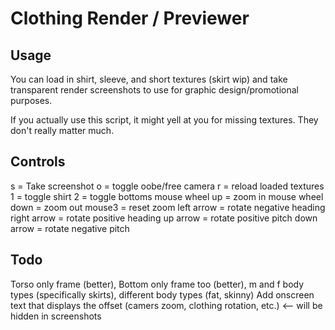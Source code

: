 # Clothing Render / Previewer

## Usage
You can load in shirt, sleeve, and short textures (skirt wip) and take transparent render screenshots
to use for graphic design/promotional purposes.

If you actually use this script, it might yell at you for missing textures. They don't really matter much.

## Controls

s = Take screenshot
o = toggle oobe/free camera
r = reload loaded textures
1 = toggle shirt
2 = toggle bottoms
mouse wheel up = zoom in
mouse wheel down = zoom out
mouse3 = reset zoom
left arrow = rotate negative heading
right arrow = rotate positive heading
up arrow = rotate positive pitch
down arrow = rotate negative pitch

## Todo

Torso only frame (better),
Bottom only frame too (better),
m and f body types (specifically skirts),
different body types (fat, skinny)
Add onscreen text that displays the offset (camers zoom, clothing rotation, etc.) <-- will be hidden in screenshots